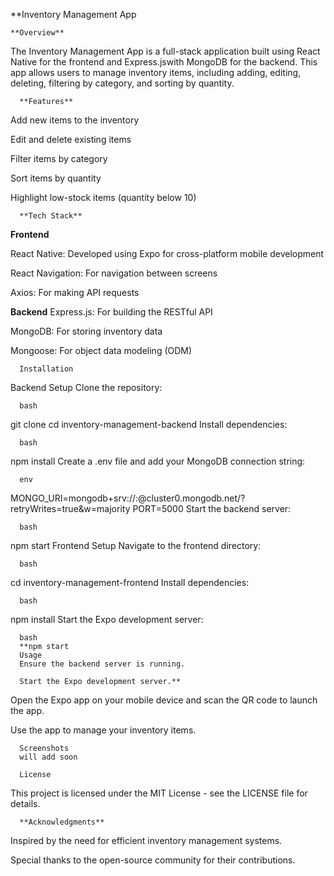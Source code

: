 **Inventory Management App

    **Overview**

The Inventory Management App is a full-stack application built using React Native for the frontend and Express.jswith MongoDB for the backend. This app allows users to manage inventory items, including adding, editing, deleting, filtering by category, and sorting by quantity.

      **Features**
Add new items to the inventory

Edit and delete existing items

Filter items by category

Sort items by quantity

Highlight low-stock items (quantity below 10)

      **Tech Stack**
   **Frontend**
   
React Native: Developed using Expo for cross-platform mobile development

React Navigation: For navigation between screens

Axios: For making API requests

   **Backend**
Express.js: For building the RESTful API

MongoDB: For storing inventory data

Mongoose: For object data modeling (ODM)

      Installation
Backend Setup
Clone the repository:

      bash
git clone <your-repo-url>
cd inventory-management-backend
Install dependencies:

      bash
npm install
Create a .env file and add your MongoDB connection string:

      env
MONGO_URI=mongodb+srv://<username>:<password>@cluster0.mongodb.net/<dbname>?retryWrites=true&w=majority
PORT=5000
Start the backend server:

      bash
npm start
Frontend Setup
Navigate to the frontend directory:

      bash
cd inventory-management-frontend
Install dependencies:

      bash
npm install
Start the Expo development server:

      bash
      **npm start
      Usage
      Ensure the backend server is running.
      
      Start the Expo development server.**

Open the Expo app on your mobile device and scan the QR code to launch the app.

Use the app to manage your inventory items.

      Screenshots
      will add soon

      License
This project is licensed under the MIT License - see the LICENSE file for details.

      **Acknowledgments**
Inspired by the need for efficient inventory management systems.

Special thanks to the open-source community for their contributions.
